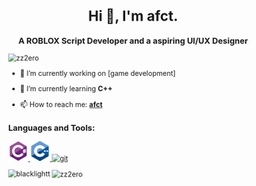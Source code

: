 <h1 align="center">Hi 👋, I'm afct.</h1>
<h3 align="center">A ROBLOX Script Developer and a aspiring UI/UX Designer</h3>

<p align="left"> <img src="https://komarev.com/ghpvc/?username=zz2ero&label=Profile%20views&color=0e75b6&style=flat" alt="zz2ero" /> </p>

- 🔭 I’m currently working on [game development]

- 🌱 I’m currently learning **C++**

- 📫 How to reach me: **[afct]()**

<h3 align="left">Languages and Tools:</h3>
<p align="left"> <a href="https://visualstudio.microsoft.com/" target="_blank" rel="noreferrer"> <img src="https://raw.githubusercontent.com/devicons/devicon/master/icons/csharp/csharp-original.svg" alt="csharp" width="40" height="40"/> </a>  <a href="https://visualstudio.microsoft.com/" target="_blank" rel="noreferrer"> <img src="https://raw.githubusercontent.com/devicons/devicon/master/icons/cplusplus/cplusplus-original.svg" alt="cplusplus" width="40" height="40"/> </a> 
 <a href="https://www.lua.org/" target="_blank" rel="noreferrer"> <img src="https://upload.wikimedia.org/wikipedia/commons/thumb/c/cf/Lua-Logo.svg/1200px-Lua-Logo.svg.png" alt="git" width="40" height="40"/> </a> </p>

<p><img align="left" src="https://github-readme-stats.vercel.app/api/top-langs?username=zz2ero&show_icons=true&locale=en&layout=compact&theme=tokyonight" alt="blacklightt" /></p>

<p>&nbsp;<img align="center" src="https://github-readme-stats.vercel.app/api?username=zz2ero&show_icons=true&locale=en&theme=tokyonight" alt="zz2ero" /></p>
